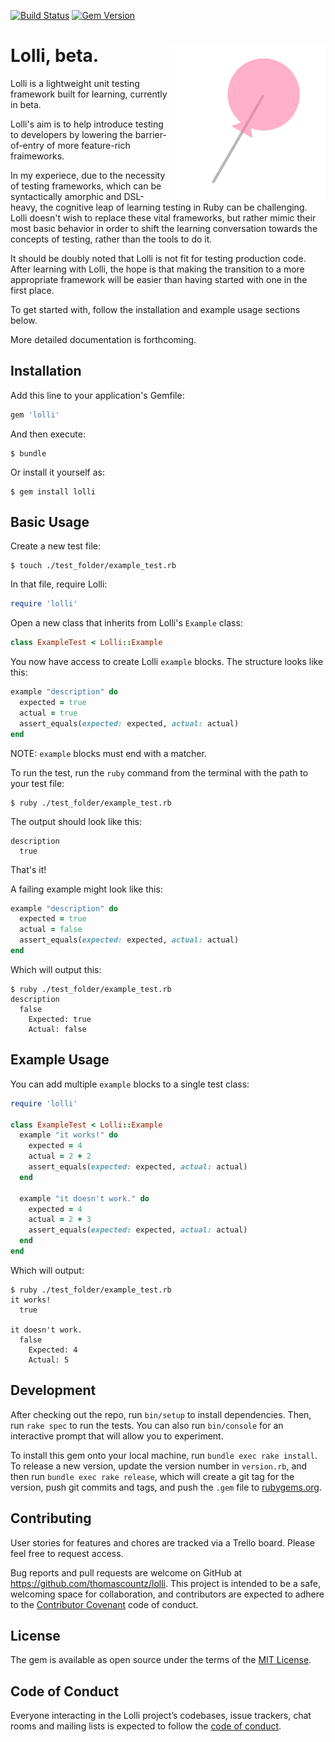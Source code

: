 [![Build Status](https://travis-ci.org/Thomascountz/lolli.svg?branch=master)](https://travis-ci.org/Thomascountz/lolli) [![Gem Version](https://badge.fury.io/rb/lolli.svg)](https://badge.fury.io/rb/lolli) 

# Lolli, beta. <img alt="lolli logo" src="https://raw.githubusercontent.com/thomascountz/lolli/master/assets/lolli_logo.png" align="right">

Lolli is a lightweight unit testing framework built for learning, currently in beta. 

Lolli's aim is to help introduce testing to developers by lowering the barrier-of-entry of more feature-rich fraimeworks.

In my experiece, due to the necessity of testing frameworks, which can be syntactically amorphic and DSL-heavy, the cognitive leap of learning testing in Ruby can be challenging. Lolli doesn't wish to replace these vital frameworks, but rather mimic their most basic behavior in order to shift the learning conversation towards the concepts of testing, rather than the tools to do it.

It should be doubly noted that Lolli is not fit for testing production code. After learning with Lolli, the hope is that making the transition to a more appropriate framework will be easier than having started with one in the first place.

To get started with, follow the installation and example usage sections below. 

More detailed documentation is forthcoming.

## Installation

Add this line to your application's Gemfile:

```ruby
gem 'lolli'
```

And then execute:

    $ bundle

Or install it yourself as:

    $ gem install lolli

## Basic Usage

Create a new test file:

```
$ touch ./test_folder/example_test.rb
```

In that file, require Lolli:

```ruby
require 'lolli'
```

Open a new class that inherits from Lolli's `Example` class:

```ruby
class ExampleTest < Lolli::Example
```

You now have access to create Lolli `example` blocks. The structure looks like this:
```ruby
example "description" do
  expected = true
  actual = true
  assert_equals(expected: expected, actual: actual)
end
```
NOTE: `example` blocks must end with a matcher. 

To run the test, run the `ruby` command from the terminal with the path to your test file:
```
$ ruby ./test_folder/example_test.rb
```

The output should look like this:
```
description
  true
```

That's it!

A failing example might look like this:

```ruby
example "description" do
  expected = true
  actual = false
  assert_equals(expected: expected, actual: actual)
end
```

Which will output this:

```
$ ruby ./test_folder/example_test.rb
description
  false
    Expected: true
    Actual: false
```

## Example Usage

You can add multiple `example` blocks to a single test class:

```ruby
require 'lolli'

class ExampleTest < Lolli::Example
  example "it works!" do
    expected = 4
    actual = 2 + 2
    assert_equals(expected: expected, actual: actual)
  end

  example "it doesn't work." do
    expected = 4
    actual = 2 + 3
    assert_equals(expected: expected, actual: actual)
  end
end
```

Which will output:

```
$ ruby ./test_folder/example_test.rb
it works!
  true

it doesn't work.
  false
    Expected: 4
    Actual: 5
```

## Development

After checking out the repo, run `bin/setup` to install dependencies. Then, run `rake spec` to run the tests. You can also run `bin/console` for an interactive prompt that will allow you to experiment.

To install this gem onto your local machine, run `bundle exec rake install`. To release a new version, update the version number in `version.rb`, and then run `bundle exec rake release`, which will create a git tag for the version, push git commits and tags, and push the `.gem` file to [rubygems.org](https://rubygems.org).

## Contributing

User stories for features and chores are tracked via a Trello board. Please feel free to request access.

Bug reports and pull requests are welcome on GitHub at https://github.com/thomascountz/lolli. This project is intended to be a safe, welcoming space for collaboration, and contributors are expected to adhere to the [Contributor Covenant](http://contributor-covenant.org) code of conduct.

## License

The gem is available as open source under the terms of the [MIT License](https://opensource.org/licenses/MIT).

## Code of Conduct

Everyone interacting in the Lolli project’s codebases, issue trackers, chat rooms and mailing lists is expected to follow the [code of conduct](https://github.com/[USERNAME]/lolli/blob/master/CODE_OF_CONDUCT.md).
